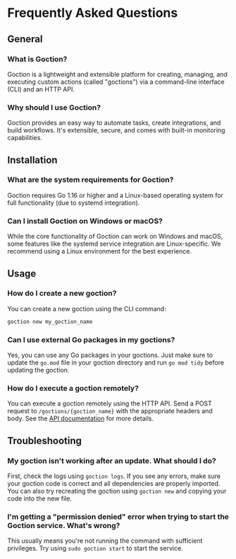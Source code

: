 # Frequently Asked Questions

## General

### What is Goction?

Goction is a lightweight and extensible platform for creating, managing, and executing custom actions (called "goctions") via a command-line interface (CLI) and an HTTP API.

### Why should I use Goction?

Goction provides an easy way to automate tasks, create integrations, and build workflows. It's extensible, secure, and comes with built-in monitoring capabilities.

## Installation

### What are the system requirements for Goction?

Goction requires Go 1.16 or higher and a Linux-based operating system for full functionality (due to systemd integration).

### Can I install Goction on Windows or macOS?

While the core functionality of Goction can work on Windows and macOS, some features like the systemd service integration are Linux-specific. We recommend using a Linux environment for the best experience.

## Usage

### How do I create a new goction?

You can create a new goction using the CLI command:

```bash
goction new my_goction_name
```

### Can I use external Go packages in my goctions?

Yes, you can use any Go packages in your goctions. Just make sure to update the `go.mod` file in your goction directory and run `go mod tidy` before updating the goction.

### How do I execute a goction remotely?

You can execute a goction remotely using the HTTP API. Send a POST request to `/goctions/{goction_name}` with the appropriate headers and body. See the [API documentation](/api/) for more details.

## Troubleshooting

### My goction isn't working after an update. What should I do?

First, check the logs using `goction logs`. If you see any errors, make sure your goction code is correct and all dependencies are properly imported. You can also try recreating the goction using `goction new` and copying your code into the new file.

### I'm getting a "permission denied" error when trying to start the Goction service. What's wrong?

This usually means you're not running the command with sufficient privileges. Try using `sudo goction start` to start the service.
